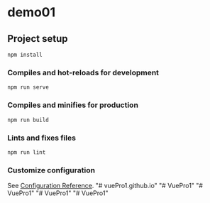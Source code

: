 # demo01

## Project setup
```
npm install
```

### Compiles and hot-reloads for development
```
npm run serve
```

### Compiles and minifies for production
```
npm run build
```

### Lints and fixes files
```
npm run lint
```

### Customize configuration
See [Configuration Reference](https://cli.vuejs.org/config/).
"# vuePro1.github.io" 
"# VuePro1" 
"# VuePro1" 
"# VuePro1" 
"# VuePro1" 
